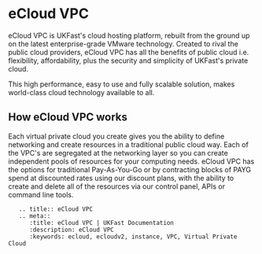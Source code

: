 # eCloud VPC

eCloud VPC is UKFast's cloud hosting platform, rebuilt from the ground  up on the latest enterprise-grade VMware technology. Created to rival the public cloud providers, eCloud VPC has all the benefits of public cloud i.e. flexibility, affordability, plus the security and simplicity of UKFast's private cloud.

This high performance, easy to use and fully scalable solution, makes world-class cloud technology available to all.

## How eCloud VPC works

Each virtual private cloud you create gives you the ability to define networking and create resources in a traditional public cloud way. Each of the VPC's are segregated at the networking layer so you can create independent pools of resources for your computing needs. eCloud VPC has the options for traditional Pay-As-You-Go or by contracting blocks of PAYG spend at discounted rates using our discount plans, with the ability to create and delete all of the resources via our control panel, APIs or command line tools.


```eval_rst
   .. title:: eCloud VPC
   .. meta::
      :title: eCloud VPC | UKFast Documentation
      :description: eCloud VPC
      :keywords: ecloud, ecloudv2, instance, VPC, Virtual Private Cloud
```
